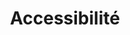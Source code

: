 ---
layout: redirect.njk
hideInSitemap: true
tags: level1
parent: fr
key: accessibility_fr
title: Accessibilité
alternativetitle: Nous développons des produits pour le plus grand nombre possible.
redirect: /de/accessibility/introduction/about-this-guide/
order: 3
---